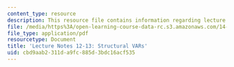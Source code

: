 ```yaml
---
content_type: resource
description: This resource file contains information regarding lecture 12 and 13.
file: /media/https%3A/open-learning-course-data-rc.s3.amazonaws.com/14-384-time-series-analysis-fall-2013/cbd9aab2311da9fc885d3bdc16acf535_MIT14_384F13_lec12and13.pdf
file_type: application/pdf
resourcetype: Document
title: 'Lecture Notes 12-13: Structural VARs'
uid: cbd9aab2-311d-a9fc-885d-3bdc16acf535
---
```

